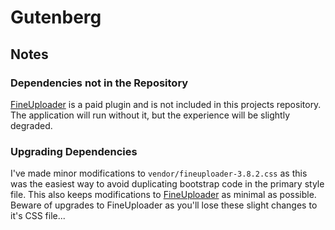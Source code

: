 # Gutenberg

## Notes

### Dependencies not in the Repository
[FineUploader](http://fineuploader.com/) is a paid plugin and is not included in this projects repository. The application will run without it, but the experience will be slightly degraded.

### Upgrading Dependencies
I've made minor modifications to `vendor/fineuploader-3.8.2.css` as this was the easiest way to avoid duplicating bootstrap code in the primary style file. This also keeps modifications to [FineUploader](http://fineuploader.com/) as minimal as possible. Beware of upgrades to FineUploader as you'll lose these slight changes to it's CSS file...